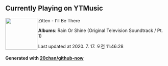 ## Currently Playing on YTMusic

[<img align="left" width="100" src="https://lh3.googleusercontent.com/A4rCF56VxTYbeB5qgu3HQRJS1O2W6cPnVRG_f883IzdVw_qxpm5pD-FWWtpeJytCu5J_UZRQtUmrwLOt">](https://music.youtube.com/channel/UC2xBk-gFSmnO__ZtHrXFEmg)

Zitten - I'll Be There

**Albums**: Rain Or Shine (Original Television Soundtrack / Pt. 1)

Last updated at 2020. 7. 17. 오전 11:46:28

#### Generated with [20chan/github-now](https://github.com/20chan/github-now)


<!--
**20chan/20chan** is a ✨ _special_ ✨ repository because its `README.md` (this file) appears on your GitHub profile.

Here are some ideas to get you started:

- 🔭 I’m currently working on ...
- 🌱 I’m currently learning ...
- 👯 I’m looking to collaborate on ...
- 🤔 I’m looking for help with ...
- 💬 Ask me about ...
- 📫 How to reach me: ...
- 😄 Pronouns: ...
- ⚡ Fun fact: ...
-->
